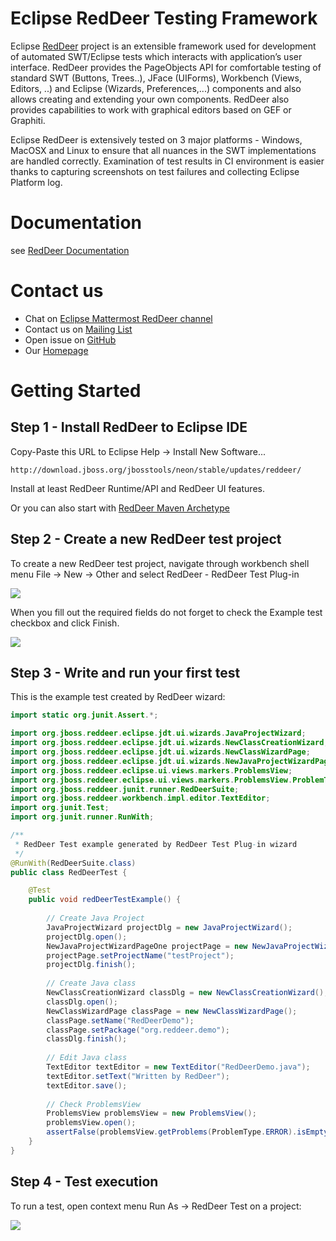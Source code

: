 # Eclipse RedDeer Testing Framework

Eclipse [RedDeer](http://www.eclipse.org/reddeer) project is an extensible framework used for development of automated SWT/Eclipse tests which interacts with application’s user interface. RedDeer provides the PageObjects API for comfortable testing of standard SWT (Buttons, Trees..), JFace (UIForms), Workbench (Views, Editors, ..) and Eclipse (Wizards, Preferences,...) components and also allows creating and extending your own components. RedDeer also provides capabilities to work with graphical editors based on GEF or Graphiti.

Eclipse RedDeer is extensively tested on 3 major platforms - Windows, MacOSX and Linux to ensure that all nuances in the SWT implementations are handled correctly. Examination of test results in CI environment is easier thanks to capturing screenshots on test failures and collecting Eclipse Platform log.

# Documentation

see [RedDeer Documentation](https://github.com/eclipse/reddeer/wiki)

# Contact us

* Chat on [Eclipse Mattermost RedDeer channel](https://mattermost.eclipse.org/eclipse/channels/reddeer)
* Contact us on [Mailing List](https://dev.eclipse.org/mailman/listinfo/reddeer-dev)
* Open issue on [GitHub](https://github.com/eclipse/reddeer/issues)
* Our [Homepage](http://www.eclipse.org/reddeer)

# Getting Started

## Step 1 - Install RedDeer to Eclipse IDE

Copy-Paste this URL to Eclipse Help -> Install New Software...
```
http://download.jboss.org/jbosstools/neon/stable/updates/reddeer/
```

Install at least RedDeer Runtime/API and RedDeer UI features.

Or you can also start with [RedDeer Maven Archetype](https://mvnrepository.com/artifact/org.jboss.reddeer/jboss-reddeer-archetype)


## Step 2 - Create a new RedDeer test project
To create a new RedDeer test project, navigate through workbench shell menu File -> New -> Other and select RedDeer - RedDeer Test Plug-in

<img src=https://github.com/eclipse/reddeer/wiki/img/2/new_reddeer_project.png />

When you fill out the required fields do not forget to check the Example test checkbox and click Finish.

<img src=https://github.com/eclipse/reddeer/wiki/img/2/new_reddeer_example.png />

## Step 3 - Write and run your first test
This is the example test created by RedDeer wizard:

```java
import static org.junit.Assert.*;

import org.jboss.reddeer.eclipse.jdt.ui.wizards.JavaProjectWizard;
import org.jboss.reddeer.eclipse.jdt.ui.wizards.NewClassCreationWizard;
import org.jboss.reddeer.eclipse.jdt.ui.wizards.NewClassWizardPage;
import org.jboss.reddeer.eclipse.jdt.ui.wizards.NewJavaProjectWizardPageOne;
import org.jboss.reddeer.eclipse.ui.views.markers.ProblemsView;
import org.jboss.reddeer.eclipse.ui.views.markers.ProblemsView.ProblemType;
import org.jboss.reddeer.junit.runner.RedDeerSuite;
import org.jboss.reddeer.workbench.impl.editor.TextEditor;
import org.junit.Test;
import org.junit.runner.RunWith;

/**
 * RedDeer Test example generated by RedDeer Test Plug-in wizard
 */
@RunWith(RedDeerSuite.class)
public class RedDeerTest {

	@Test
	public void redDeerTestExample() {
		
		// Create Java Project
		JavaProjectWizard projectDlg = new JavaProjectWizard();
		projectDlg.open();
		NewJavaProjectWizardPageOne projectPage = new NewJavaProjectWizardPageOne();
		projectPage.setProjectName("testProject");
		projectDlg.finish();
		
		// Create Java class
		NewClassCreationWizard classDlg = new NewClassCreationWizard();
		classDlg.open();
		NewClassWizardPage classPage = new NewClassWizardPage();
		classPage.setName("RedDeerDemo");
		classPage.setPackage("org.reddeer.demo");
		classDlg.finish();
		
		// Edit Java class
		TextEditor textEditor = new TextEditor("RedDeerDemo.java");
		textEditor.setText("Written by RedDeer");
		textEditor.save();
		
		// Check ProblemsView
		ProblemsView problemsView = new ProblemsView();
		problemsView.open();
		assertFalse(problemsView.getProblems(ProblemType.ERROR).isEmpty());
	}
}

```

## Step 4 - Test execution
To run a test, open context menu Run As -> RedDeer Test on a project:

<img src=https://github.com/eclipse/reddeer/wiki/img/2/run_reddeer.png />


